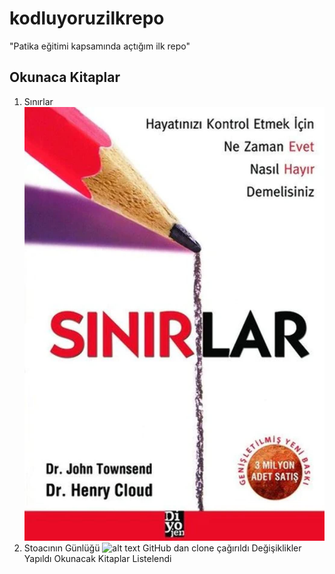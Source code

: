 # kodluyoruzilkrepo
"Patika eğitimi kapsamında açtığım ilk repo"
## Okunaca Kitaplar
1) Sınırlar 
![alt text](<stoa resim.jpg>)
2) Stoacının Günlüğü
![alt text](<stoa resim.avif>)
GitHub dan clone çağırıldı 
Değişiklikler Yapıldı
Okunacak Kitaplar Listelendi